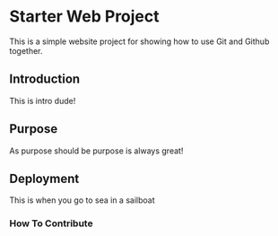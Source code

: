 # Starter Web Project

This is a simple website project for showing how to use Git and Github together.

## Introduction

This is intro dude!

## Purpose

As purpose should be purpose is always great!
## Deployment

This is when you go to sea in a sailboat

### How To Contribute